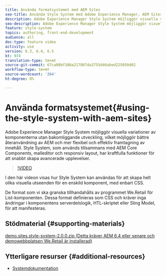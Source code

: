 ```yaml
---
title: Använda formatsystemet med AEM Sites
seo-title: Använda Style System med Adobe Experience Manager, AEM Sites
description: Adobe Experience Manager Style System möjliggör visuella variationer av komponenterna utan bakomliggande utveckling, vilket möjliggör bättre återanvändning av AEM och mer flexibel och effektiv framtagning av innehåll. Style System, som används tillsammans med AEM Core Components, malleditor och responsiv layout, har kraftfulla funktioner för att snabbt skapa avancerade upplevelser.
seo-description: Adobe Experience Manager Style System möjliggör visuella variationer av komponenterna utan bakomliggande utveckling, vilket möjliggör bättre återanvändning av AEM och mer flexibel och effektiv framtagning av innehåll. Style System, som används tillsammans med AEM Core Components, malleditor och responsiv layout, har kraftfulla funktioner för att snabbt skapa avancerade upplevelser.
feature: style-system
topics: authoring, front-end-development
audience: all
doc-type: feature video
activity: use
version: 6.3, 6.4, 6.5
kt: 974
translation-type: tm+mt
source-git-commit: 67ca08bf386a217807da3755d46abed225050d02
workflow-type: tm+mt
source-wordcount: '264'
ht-degree: 0%

---
```



# Använda formatsystemet{#using-the-style-system-with-aem-sites}

Adobe Experience Manager Style System möjliggör visuella variationer av komponenterna utan bakomliggande utveckling, vilket möjliggör bättre återanvändning av AEM och mer flexibel och effektiv framtagning av innehåll. Style System, som används tillsammans med AEM Core Components, malleditor och responsiv layout, har kraftfulla funktioner för att snabbt skapa avancerade upplevelser.

>[!VIDEO](https://video.tv.adobe.com/v/21750/?quality=9&learn=on)

I den här videon visas hur Style System kan användas för att skapa helt olika visuella utseenden för en enskild komponent, med enbart CSS.

De format som vi ska granska tillhandahålls av programmet We.Retail för List-komponenten. Dessa format definieras som CSS och kräver inga ändringar i komponentens serverdelslogik, HTL-skriptet eller Sling Model, för att manifesteras.

## Stödmaterial {#supporting-materials}

[demo.sites.style-system-2.0.0.zip (Detta kräver AEM 6.4 eller senare och demowebbplatsen We.Retail är installerad)](assets/demo_sites_style-system-200.zip)

## Ytterligare resurser {#additional-resources}

* [Systemdokumentation](https://docs.adobe.com/content/help/en/experience-manager-65/developing/components/style-system.html)
